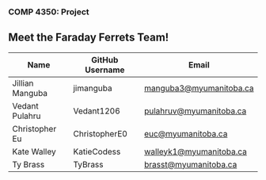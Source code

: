 ### COMP 4350: Project

## Meet the Faraday Ferrets Team!
| Name             | GitHub Username  | Email                   |
| ---------------- | ---------------- | ----------------------- |
| Jillian Manguba  | jimanguba        | manguba3@myumanitoba.ca |
| Vedant Pulahru   | Vedant1206       | pulahruv@myumanitoba.ca |
| Christopher Eu   | ChristopherE0    | euc@myumanitoba.ca      |
| Kate Walley      | KatieCodess      | walleyk1@myumanitoba.ca |
| Ty Brass         | TyBrass          | brasst@myumanitoba.ca   |
